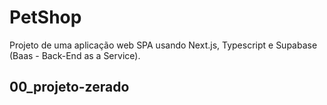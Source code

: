 # PetShop

Projeto de uma aplicação web SPA usando Next.js, Typescript e Supabase (Baas - Back-End as a Service).

## 00_projeto-zerado
